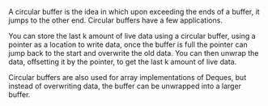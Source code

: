 A circular buffer is the idea in which upon exceeding the ends of a buffer, it jumps to the other end. Circular buffers have a few applications.

You can store the last k amount of live data using a circular buffer, using a pointer as a location to write data, once the buffer is full the pointer can jump back to the start and overwrite the old data. You can then unwrap the data, offsetting it by the pointer, to get the last k amount of live data. 

Circular buffers are also used for array implementations of Deques, but instead of overwriting data, the buffer can be unwrapped into a larger buffer.